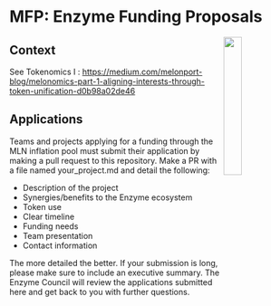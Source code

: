 # MFP: Enzyme Funding Proposals

<img src = "https://github.com/melonproject/branding/blob/master/melon/11_Melon_icon.png" width = "25%" align="right">


## Context

See Tokenomics I : https://medium.com/melonport-blog/melonomics-part-1-aligning-interests-through-token-unification-d0b98a02de46

## Applications

Teams and projects applying for a funding through the MLN inflation pool must submit their application by making a pull request to this repository. Make a PR with a file named your_project.md and detail the following: 

- Description of the project 
- Synergies/benefits to the Enzyme ecosystem
- Token use
- Clear timeline
- Funding needs
- Team presentation
- Contact information

The more detailed the better. If your submission is long, please make sure to include an executive summary. The Enzyme Council will review the applications submitted here and get back to you with further questions.
